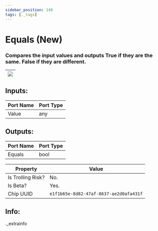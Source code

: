 ```yaml
---
sidebar_position: 140
tags: [._tags]
---
```


# Equals (New)


### Compares the input values and outputs True if they are the same. False if they are different.

| ![](https://images-ext-2.discordapp.net/external/MPmIaQzlEPmgGWlgi-WxBBXt0Bjv_zWPkg1y1f_sy3s/https/www.recroomcircuits.com/image/circuit/absolute-value?width=206&height=108) |
|-----|

## Inputs:
| Port Name | Port Type |
|-----------|-----------|
| Value | any |

## Outputs:
| Port Name | Port Type |
|-----------|-----------|
| Equals | bool | 

| Property  | Value |
|-------------------|-----------|
| Is Trolling Risk? | No. |
| Is Beta? | Yes. |
| Chip UUID | `e1f1b65e-8d82-47af-8637-ae2d0afa431f` |

## Info:
._extrainfo